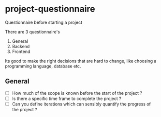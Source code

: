 # project-questionnaire
Questionnaire before starting a project

There are 3 questionnaire's

1. General
2. Backend
3. Frontend

Its good to make the right decisions that are hard to change, like choosing a programming language, database etc.

## General

- [ ] How much of the scope is known before the start of the project ?
- [ ] Is there a specific time frame to complete the project ?
- [ ] Can you define iterations which can sensibly quantify the progress of the project ?
